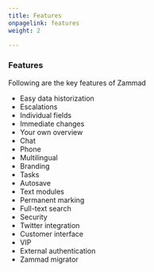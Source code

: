 ```yaml
---
title: Features
onpagelink: features
weight: 2

---
```


### **Features**

Following are the key features of Zammad

- Easy data historization
- Escalations
- Individual fields
- Immediate changes
- Your own overview
- Chat
- Phone
- Multilingual
- Branding
- Tasks
- Autosave
- Text modules
- Permanent marking
- Full-text search
- Security
- Twitter integration
- Customer interface
- VIP
- External authentication
- Zammad migrator
